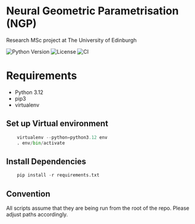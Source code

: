 # Neural Geometric Parametrisation (NGP)

Research MSc project at The University of Edinburgh

![Python Version](https://img.shields.io/badge/python-3.12-blue)
![License](https://img.shields.io/github/license/mihai-mc/ngp)
![CI](https://github.com/mihai-mc/ngp/actions/workflows/main.yml/badge.svg)

# Requirements

* Python 3.12
* pip3
* virtualenv

## Set up Virtual environment

``` python
    virtualenv --python=python3.12 env
    . env/bin/activate
```

## Install Dependencies

``` python
    pip install -r requirements.txt
```

## Convention

All scripts assume that they are being run from the root of the repo. Please adjust paths accordingly.
